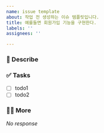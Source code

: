 ```yaml
---
name: issue template
about: 작업 전 생성하는 이슈 템플릿입니다.
title: 예를들면 회원가입 기능을 구현한다.
labels: ''
assignees: ''

---
```


### 📄 Describe

### ✅ Tasks

- [ ]  todo1
- [ ]  todo2

### 🙋🏻 More
*No response*
